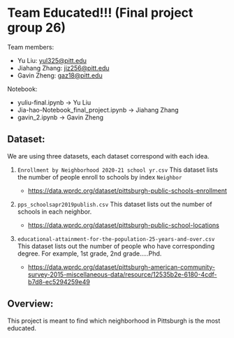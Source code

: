 # Team Educated!!! (Final project group 26)


Team members:
- Yu Liu: yul325@pitt.edu
- Jiahang Zhang: jiz256@pitt.edu
- Gavin Zheng: gaz18@pitt.edu

Notebook: 
- yuliu-final.ipynb -> Yu Liu
- Jia-hao-Notebook_final_project.ipynb -> Jiahang Zhang
- gavin_2.ipynb -> Gavin Zheng


## Dataset:
We are using three datasets, each dataset correspond with each idea. 
1. `Enrollment by Neighborhood 2020-21 school yr.csv` This dataset lists the number of people enroll to schools by index `Neighbor`
    - https://data.wprdc.org/dataset/pittsburgh-public-schools-enrollment


2.  `pps_schoolsapr2019publish.csv` This dataset lists out the number of schools in each neighbor.
    - https://data.wprdc.org/dataset/pittsburgh-public-school-locations

3. `educational-attainment-for-the-population-25-years-and-over.csv` This dataset lists out the number of people who have corresponding degree. For example, 1st grade, 2nd grade.....Phd. 
    - https://data.wprdc.org/dataset/pittsburgh-american-community-survey-2015-miscellaneous-data/resource/12535b2e-6180-4cdf-b7d8-ec5294259e49


## Overview: 
This project is meant to find which neighborhood in Pittsburgh is the most educated. 